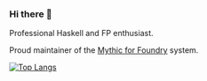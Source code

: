 ### Hi there 👋

Professional Haskell and FP enthusiast.

Proud maintainer of the [Mythic for Foundry](https://www.github.com/AugmenTab/mythic) system.

[![Top Langs](https://github-readme-stats.vercel.app/api/top-langs/?username=AugmenTab&layout=compact&theme=onedark&langs_count=6&hide=HTML,CSS,Handlebars,TeX)](https://github.com/anuraghazra/github-readme-stats)

<!--
**AugmenTab/AugmenTab** is a ✨ _special_ ✨ repository because its `README.md` (this file) appears on your GitHub profile.

Here are some ideas to get you started:

- 🔭 I’m currently working on ...
- 🌱 I’m currently learning ...
- 👯 I’m looking to collaborate on ...
- 🤔 I’m looking for help with ...
- 💬 Ask me about ...
- 📫 How to reach me: ...
- 😄 Pronouns: ...
- ⚡ Fun fact: ...
-->

